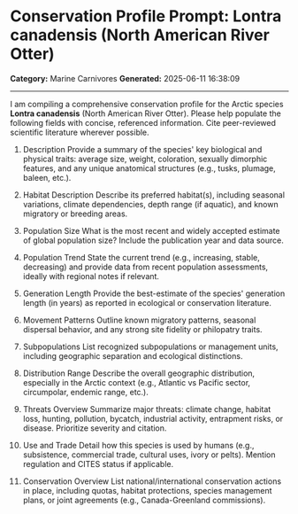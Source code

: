 # Conservation Profile Prompt: Lontra canadensis (North American River Otter)
**Category:** Marine Carnivores
**Generated:** 2025-06-11 16:38:09

---

I am compiling a comprehensive conservation profile for the Arctic species **Lontra canadensis** (North American River Otter). Please help populate the following fields with concise, referenced information. Cite peer-reviewed scientific literature wherever possible.

1. Description
Provide a summary of the species' key biological and physical traits: average size, weight, coloration, sexually dimorphic features, and any unique anatomical structures (e.g., tusks, plumage, baleen, etc.).

2. Habitat Description
Describe its preferred habitat(s), including seasonal variations, climate dependencies, depth range (if aquatic), and known migratory or breeding areas.

3. Population Size
What is the most recent and widely accepted estimate of global population size? Include the publication year and data source.

4. Population Trend
State the current trend (e.g., increasing, stable, decreasing) and provide data from recent population assessments, ideally with regional notes if relevant.

5. Generation Length
Provide the best-estimate of the species' generation length (in years) as reported in ecological or conservation literature.

6. Movement Patterns
Outline known migratory patterns, seasonal dispersal behavior, and any strong site fidelity or philopatry traits.

7. Subpopulations
List recognized subpopulations or management units, including geographic separation and ecological distinctions.

8. Distribution Range
Describe the overall geographic distribution, especially in the Arctic context (e.g., Atlantic vs Pacific sector, circumpolar, endemic range, etc.).

9. Threats Overview
Summarize major threats: climate change, habitat loss, hunting, pollution, bycatch, industrial activity, entrapment risks, or disease. Prioritize severity and citation.

10. Use and Trade
Detail how this species is used by humans (e.g., subsistence, commercial trade, cultural uses, ivory or pelts). Mention regulation and CITES status if applicable.

11. Conservation Overview
List national/international conservation actions in place, including quotas, habitat protections, species management plans, or joint agreements (e.g., Canada-Greenland commissions).